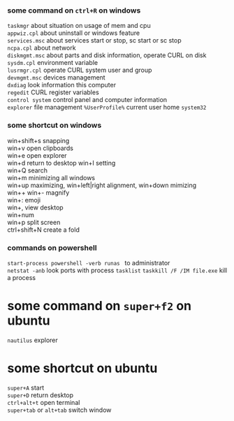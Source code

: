 ### some command on `ctrl+R` on windows
`taskmgr` about situation on usage of mem and cpu  
`appwiz.cpl` about uninstall or windows feature  
`services.msc` about services start or stop, sc start or sc stop   
`ncpa.cpl`  about network  
`diskmgmt.msc` about parts and disk information, operate CURL on disk  
`sysdm.cpl` environment variable  
`lusrmgr.cpl` operate CURL system user and group  
`devmgmt.msc` devices management  
`dxdiag` look information this computer  
`regedit` CURL register variables  
`control system`  control panel and computer information  
`explorer` file management 
`%UserProfile%` current user home
`system32`

### some shortcut on windows
win+shift+s  snapping  
win+v  open clipboards  
win+e  open explorer  
win+d  return to desktop 
win+I  setting  
win+Q  search  
win+m  minimizing all windows  
win+up maximizing, win+left|right alignment, win+down mimizing  
win++ win+- magnify  
win+: emoji  
win+, view desktop  
win+num  
win+p split screen  
ctrl+shift+N create a fold  

### commands on powershell  
`start-process powershell -verb runas ` to administrator  
`netstat -anb` look ports with process
`tasklist`
`taskkill /F /IM file.exe`  kill a process  


# some command on `super+f2` on ubuntu
`nautilus` explorer  

# some shortcut on ubuntu
`super+A` start  
`super+D` return desktop  
`ctrl+alt+t` open terminal  
`super+tab` or `alt+tab` switch window  





